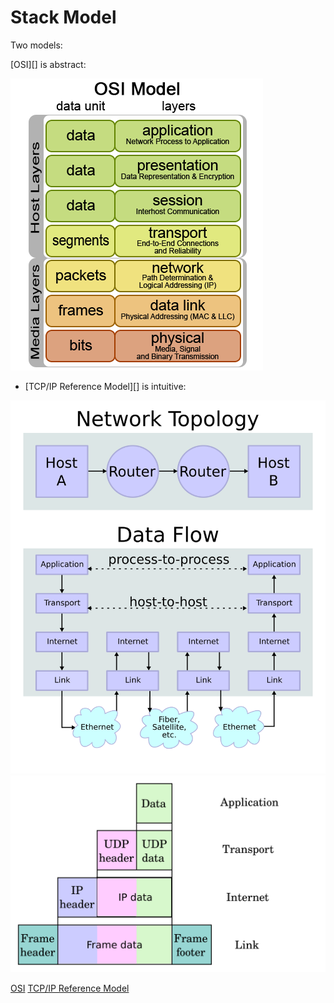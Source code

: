

# Stack Model

Two models:

[OSI][] is abstract:

![OSI Model](/graphics/osi.png)

* [TCP/IP Reference Model][] is intuitive:

![IP Stack](/graphics/ip-stack.svg)
![UDP Encapsulation](/graphics/tcp-ip-ref-udp.svg)


[OSI](http://en.wikipedia.org/wiki/OSI_model)
[TCP/IP Reference Model](http://en.wikipedia.org/wiki/TCP/IP_model)



